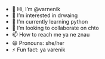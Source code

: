 - 👋 Hi, I’m @varnenik
- 👀 I’m interested in drwaing
- 🌱 I’m currently learning python
- 💞️ I’m looking to collaborate on chto
- 📫 How to reach me ya ne znau
- 😄 Pronouns: she/her
- ⚡ Fun fact: ya varenik

<!---
varnenik/varnenik is a ✨ special ✨ repository because its `README.md` (this file) appears on your GitHub profile.
You can click the Preview link to take a look at your changes.
--->
